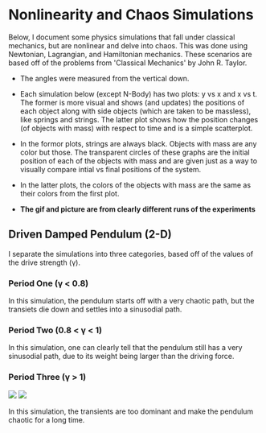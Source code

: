# Nonlinearity and Chaos Simulations

Below, I document some physics simulations that fall under classical mechanics, but are nonlinear and delve into chaos. This was done using Newtonian, Lagrangian, and Hamiltonian mechanics. These scenarios are based off of the problems from 'Classical Mechanics' by John R. Taylor.

- The angles were measured from the vertical down.

- Each simulation below (except N-Body) has two plots: y vs x and x vs t. The former is more visual and shows (and updates) the positions of each object along with side objects (which are taken to be massless), like springs and strings. The latter plot shows how the position changes (of objects with mass) with respect to time and is a simple scatterplot.

- In the formor plots, strings are always black. Objects with mass are any color but those. The transparent circles of these graphs are the initial position of each of the objects with mass and are given just as a way to visually compare intial vs final positions of the system.

- In the latter plots, the colors of the objects with mass are the same as their colors from the first plot. 

* **The gif and picture are from clearly different runs of the experiments**

## Driven Damped Pendulum (2-D)

I separate the simulations into three categories, based off of the values of the drive strength (γ).

### Period One (γ < 0.8)

In this simulation, the pendulum starts off with a very chaotic path, but the transiets die down and settles into a sinusodial path.  

### Period Two (0.8 < γ < 1)

In this simulation, one can clearly tell that the pendulum still has a very sinusodial path, due to its weight being larger than the driving force. 

### Period Three (γ > 1)

![](https://media.giphy.com/media/b1BmyzNBOvzX0XHIK3/giphy.gif)
![](https://i.imgur.com/MCXmkwF.png)

In this simulation, the transients are too dominant and make the pendulum chaotic for a long time.